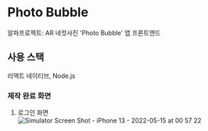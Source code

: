 # Photo Bubble
알파프로젝트: AR 네컷사진 'Photo Bubble' 앱 프론트엔드

## 사용 스택
리액트 네이티브, Node.js

### 제작 완료 화면
1. 로그인 화면
![Simulator Screen Shot - iPhone 13 - 2022-05-15 at 00 57 22](https://user-images.githubusercontent.com/66251759/168439490-ba11eb76-6a17-450b-8349-6a7b115aa3bf.png)

